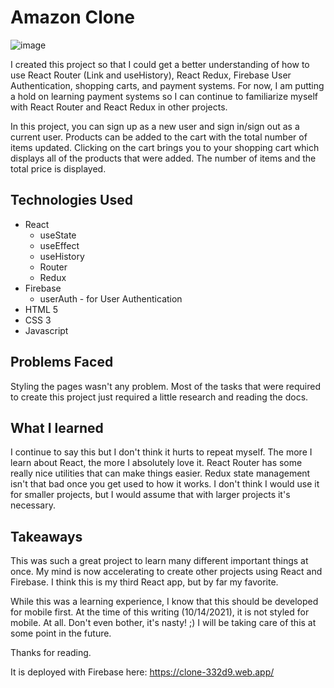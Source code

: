 # Amazon Clone

![image](https://user-images.githubusercontent.com/5834000/137398954-b8ceedf2-dbca-4caa-bd8e-2ddf548bce2d.png)

I created this project so that I could get a better understanding of how to use React Router (Link and useHistory), React Redux, Firebase User Authentication, shopping carts, and payment systems. For now, I am putting a hold on learning payment systems so I can continue to familiarize myself with React Router and React Redux in other projects.

In this project, you can sign up as a new user and sign in/sign out as a current user. Products can be added to the cart with the total number of items updated. Clicking on the cart brings you to your shopping cart which displays all of the products that were added. The number of items and the total price is displayed.

## Technologies Used

* React
  * useState
  * useEffect
  * useHistory
  * Router
  * Redux
* Firebase
  * userAuth - for User Authentication
* HTML 5
* CSS 3
* Javascript

## Problems Faced

Styling the pages wasn't any problem. Most of the tasks that were required to create this project just required a little research and reading the docs.

## What I learned

I continue to say this but I don't think it hurts to repeat myself. The more I learn about React, the more I absolutely love it. React Router has some really nice utilities that can make things easier. Redux state management isn't that bad once you get used to how it works. I don't think I would use it for smaller projects, but I would assume that with larger projects it's necessary.

## Takeaways

This was such a great project to learn many different important things at once. My mind is now accelerating to create other projects using React and Firebase. I think this is my third React app, but by far my favorite.

While this was a learning experience, I know that this should be developed for mobile first. At the time of this writing (10/14/2021), it is not styled for mobile. At all. Don't even bother, it's nasty!  ;)  I will be taking care of this at some point in the future.

Thanks for reading.

It is deployed with Firebase here: https://clone-332d9.web.app/
